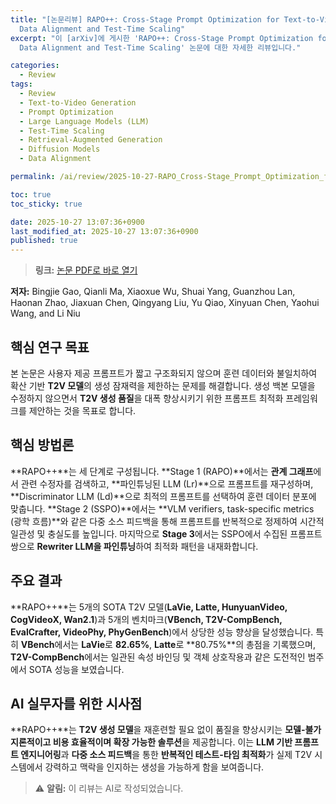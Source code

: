 ```yaml
---
title: "[논문리뷰] RAPO++: Cross-Stage Prompt Optimization for Text-to-Video Generation via
  Data Alignment and Test-Time Scaling"
excerpt: "이 [arXiv]에 게시한 'RAPO++: Cross-Stage Prompt Optimization for Text-to-Video Generation via
  Data Alignment and Test-Time Scaling' 논문에 대한 자세한 리뷰입니다."

categories:
  - Review
tags:
  - Review
  - Text-to-Video Generation
  - Prompt Optimization
  - Large Language Models (LLM)
  - Test-Time Scaling
  - Retrieval-Augmented Generation
  - Diffusion Models
  - Data Alignment

permalink: /ai/review/2025-10-27-RAPO_Cross-Stage_Prompt_Optimization_for_Text-to-Video_Generation_via_Data_Alignment_and_Test-Time_Scaling/

toc: true
toc_sticky: true

date: 2025-10-27 13:07:36+0900
last_modified_at: 2025-10-27 13:07:36+0900
published: true
---
```

> **링크:** [논문 PDF로 바로 열기](https://arxiv.org/abs/2510.20206)

**저자:** Bingjie Gao, Qianli Ma, Xiaoxue Wu, Shuai Yang, Guanzhou Lan, Haonan Zhao, Jiaxuan Chen, Qingyang Liu, Yu Qiao, Xinyuan Chen, Yaohui Wang, and Li Niu



## 핵심 연구 목표
본 논문은 사용자 제공 프롬프트가 짧고 구조화되지 않으며 훈련 데이터와 불일치하여 확산 기반 **T2V 모델**의 생성 잠재력을 제한하는 문제를 해결합니다. 생성 백본 모델을 수정하지 않으면서 **T2V 생성 품질**을 대폭 향상시키기 위한 프롬프트 최적화 프레임워크를 제안하는 것을 목표로 합니다.

## 핵심 방법론
**RAPO++**는 세 단계로 구성됩니다. **Stage 1 (RAPO)**에서는 **관계 그래프**에서 관련 수정자를 검색하고, **파인튜닝된 LLM (Lr)**으로 프롬프트를 재구성하며, **Discriminator LLM (Ld)**으로 최적의 프롬프트를 선택하여 훈련 데이터 분포에 맞춥니다. **Stage 2 (SSPO)**에서는 **VLM verifiers, task-specific metrics (광학 흐름)**와 같은 다중 소스 피드백을 통해 프롬프트를 반복적으로 정제하여 시간적 일관성 및 충실도를 높입니다. 마지막으로 **Stage 3**에서는 SSPO에서 수집된 프롬프트 쌍으로 **Rewriter LLM을 파인튜닝**하여 최적화 패턴을 내재화합니다.

## 주요 결과
**RAPO++**는 5개의 SOTA T2V 모델(**LaVie, Latte, HunyuanVideo, CogVideoX, Wan2.1**)과 5개의 벤치마크(**VBench, T2V-CompBench, EvalCrafter, VideoPhy, PhyGenBench**)에서 상당한 성능 향상을 달성했습니다. 특히 **VBench**에서는 **LaVie**로 **82.65%**, **Latte**로 **80.75%**의 총점을 기록했으며, **T2V-CompBench**에서는 일관된 속성 바인딩 및 객체 상호작용과 같은 도전적인 범주에서 SOTA 성능을 보였습니다.

## AI 실무자를 위한 시사점
**RAPO++**는 **T2V 생성 모델**을 재훈련할 필요 없이 품질을 향상시키는 **모델-불가지론적이고 비용 효율적이며 확장 가능한 솔루션**을 제공합니다. 이는 **LLM 기반 프롬프트 엔지니어링**과 **다중 소스 피드백**을 통한 **반복적인 테스트-타임 최적화**가 실제 T2V 시스템에서 강력하고 맥락을 인지하는 생성을 가능하게 함을 보여줍니다.

> ⚠️ **알림:** 이 리뷰는 AI로 작성되었습니다.